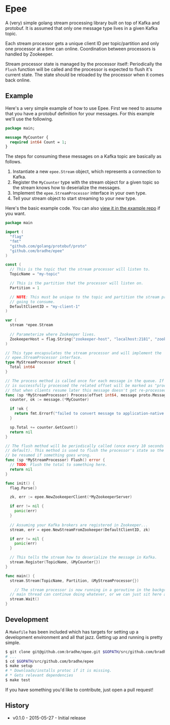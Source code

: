 Epee
===

A (very) simple golang stream processing library built on top of Kafka and
protobuf. It is assumed that only one message type lives in a given Kafka
topic.

Each stream processor gets a unique client ID per topic/partition and only one
processor at a time can online. Coordination between processors is handled by
Zookeeper.

Stream processor state is managed by the processor itself: Periodically the
`Flush` function will be called and the processor is expected to flush it's
current state. The state should be reloaded by the processor when it comes back
online.

## Example

Here's a very simple example of how to use Epee. First we need to assume that
you have a protobuf definition for your messages. For this example we'll use
the following.

```protobuf
package main;

message MyCounter {
  required int64 Count = 1;
}
```

The steps for consuming these messages on a Kafka topic are basically as
follows.

1. Instantiate a new `epee.Stream` object, which represents a connection to Kafka.
1. Register the `MyCounter` type with the stream object for a given topic so
	 the stream knows how to deserialize the messages.
1. Implement the `epee.StreamProcessor` interface in your own type.
1. Tell your stream object to start streaming to your new type.

Here's the basic example code. You can also [view it in the example
repo](https://github.com/bradhe/epee-example) if you want.

```go
package main

import (
  "flag"
  "fmt"
  "github.com/golang/protobuf/proto"
  "github.com/bradhe/epee"
)

const (
  // This is the topic that the stream processor will listen to.
  TopicName = "my-topic"

  // This is the partition that the processor will listen on.
  Partition = 1

  // NOTE: This must be unique to the topic and partition the stream processor is 
  // going to consume.
  DefaultClientID = "my-client-1"
)

var (
  stream *epee.Stream
  
  // Parameterize where Zookeeper lives.
  ZookeeperHost = flag.String("zookeeper-host", "localhost:2181", "zookeeper host")
)

// This type encapsulates the stream processor and will implement the
// epee.StreamProcessor interface.
type MyStreamProcessor struct {
  Total int64
}

// The process method is called once for each message in the queue. If the message
// is successfully processed the related offset will be marked as "processed" so
// that when clients resume later this message doesn't get re-processed.
func (sp *MyStreamProcessor) Process(offset int64, message proto.Message) error {
  counter, ok := message.(*MyCounter)

  if !ok {
    return fmt.Errorf("failed to convert message to application-native type")	
  }

  sp.Total += counter.GetCount()
  return nil
}

// The flush method will be periodically called (once every 10 seconds by
// default). This method is used to flush the processor's state so the jobs can
// be resumed if something goes wrong.
func (sp *MyStreamProcessor) Flush() error {
  // TODO: Flush the total to something here.
  return nil
}

func init() {
  flag.Parse()

  zk, err := epee.NewZookeeperClient(*MyZookeeperServer)

  if err != nil {
    panic(err)
  }
  
  // Assuming your Kafka brokers are registered in Zookeeper...
  stream, err = epee.NewStreamFromZookeeper(DefaultClientID, zk)

  if err != nil {
    panic(err)
  }

  // This tells the stream how to deserialize the message in Kafka.
  stream.Register(TopicName, &MyCounter{})
}

func main() {
  stream.Stream(TopicName, Partition, &MyStreamProcessor{})

	// The stream processor is now running in a goroutine in the background. The
  // main thread can continue doing whatever, or we can just sit here and wait.
  stream.Wait()
}
```

## Development

A `Makefile` has been included which has targets for setting up a development
environment and all that jazz. Getting up and running is pretty simple.

```bash
$ git clone git@github.com:bradhe/epee.git $GOPATH/src/github.com/bradhe/epee
# ...
$ cd $GOPATH/src/github.com/bradhe/epee
$ make setup
# * Downloads/installs protoc if it is missing.
# * Gets relevant dependencies
$ make test
```

If you have something you'd like to contribute, just open a pull request!

## History

* v0.1.0 - 2015-05-27 - Initial release
